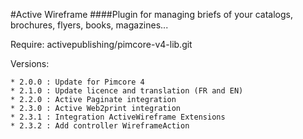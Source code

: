 #Active Wireframe
####Plugin for managing briefs of your catalogs, brochures, flyers, books, magazines...

Require: activepublishing/pimcore-v4-lib.git

Versions:

    * 2.0.0 : Update for Pimcore 4
    * 2.1.0 : Update licence and translation (FR and EN)
    * 2.2.0 : Active Paginate integration 
    * 2.3.0 : Active Web2print integration 
    * 2.3.1 : Integration ActiveWireframe Extensions
    * 2.3.2 : Add controller WireframeAction